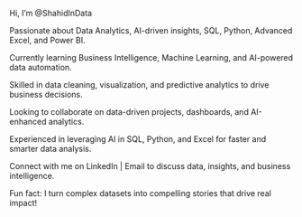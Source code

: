  Hi, I’m @ShahidInData
 
Passionate about Data Analytics, AI-driven insights, SQL, Python, Advanced Excel, and Power BI.

Currently learning Business Intelligence, Machine Learning, and AI-powered data automation.

Skilled in data cleaning, visualization, and predictive analytics to drive business decisions.

Looking to collaborate on data-driven projects, dashboards, and AI-enhanced analytics.

Experienced in leveraging AI in SQL, Python, and Excel for faster and smarter data analysis.

Connect with me on LinkedIn | Email to discuss data, insights, and business intelligence.

Fun fact: I turn complex datasets into compelling stories that drive real impact! 

<!---
ShahidInData/ShahidInData is a ✨ special ✨ repository because its `README.md` (this file) appears on your GitHub profile.
You can click the Preview link to take a look at your changes.
--->
